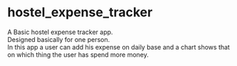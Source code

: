 # hostel_expense_tracker
A Basic hostel expense tracker app.<br>
Designed basically for one person.<br>
In this app a user can add his expense on daily base and a chart shows that on which thing the user has spend more money.
